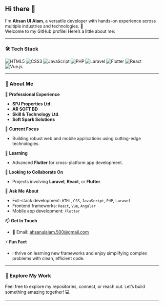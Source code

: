 ## Hi there 👋  

I'm **Ahsan Ul Alam**, a versatile developer with hands-on experience across multiple industries and technologies. 🚀  
Welcome to my GitHub profile! Here’s a little about me:  

---

### 🛠️ Tech Stack  

![HTML5](https://img.shields.io/badge/HTML5-E34F26?style=flat-square&logo=html5&logoColor=white)
![CSS3](https://img.shields.io/badge/CSS3-1572B6?style=flat-square&logo=css3&logoColor=white)
![JavaScript](https://img.shields.io/badge/JavaScript-F7DF1E?style=flat-square&logo=javascript&logoColor=black)
![PHP](https://img.shields.io/badge/PHP-777BB4?style=flat-square&logo=php&logoColor=white)
![Laravel](https://img.shields.io/badge/Laravel-FF2D20?style=flat-square&logo=laravel&logoColor=white)
![Flutter](https://img.shields.io/badge/Flutter-02569B?style=flat-square&logo=flutter&logoColor=white)
![React](https://img.shields.io/badge/React-61DAFB?style=flat-square&logo=react&logoColor=black)
![Vue.js](https://img.shields.io/badge/Vue.js-35495E?style=flat-square&logo=vue.js&logoColor=4FC08D)

---
### 🌟 About Me  

💼 **Professional Experience**  
- **SPJ Properties Ltd.**  
- **AR SOFT BD**  
- **Skill & Technology Ltd.**  
- **Soft Spark Solutions**  

🔭 **Current Focus**  
- Building robust web and mobile applications using cutting-edge technologies.  

🌱 **Learning**  
- Advanced **Flutter** for cross-platform app development.  

👯 **Looking to Collaborate On**  
- Projects involving **Laravel**, **React**, or **Flutter**.  

💬 **Ask Me About**  
- Full-stack development: `HTML`, `CSS`, `JavaScript`, `PHP`, `Laravel`  
- Frontend frameworks: `React`, `Vue`, `Angular`  
- Mobile app development: `Flutter`  

📫 **Get In Touch**  
- 📧 Email: [ahsanulalam.500@gmail.com](mailto:ahsanulalam.500@gmail.com)  

⚡ **Fun Fact**  
- I thrive on learning new frameworks and enjoy simplifying complex problems with clean, efficient code.  

---

### 🚀 Explore My Work  

Feel free to explore my repositories, connect, or reach out. Let’s build something amazing together! 💻  

---

